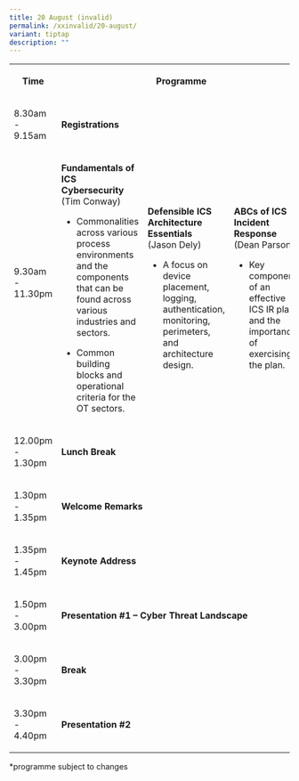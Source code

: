 ```yaml
---
title: 20 August (invalid)
permalink: /xxinvalid/20-august/
variant: tiptap
description: ""
---
```

<table>
<tbody>
<tr>
<th rowspan="1" colspan="1">
<p>Time</p>
</th>
<th rowspan="1" colspan="3">
<p>Programme</p>
</th>
</tr>
<tr>
<td rowspan="1" colspan="1">
<p>8.30am - 9.15am‎</p>
</td>
<td rowspan="1" colspan="3">
<p><strong>Registrations</strong>
</p>
</td>
</tr>
<tr>
<td rowspan="1" colspan="1">
<p>9.30am - 11.30pm ‎ ‎ ‎ ‎</p>
</td>
<td rowspan="1" colspan="1">
<p><strong>Fundamentals of ICS Cybersecurity </strong>
<br>(Tim Conway)
<br>
</p>
<ul data-tight="true" class="tight">
<li>
<p>Commonalities across various process environments and the components that
can be found across various industries and sectors.</p>
</li>
<li>
<p>Common building blocks and operational criteria for the OT sectors.</p>
</li>
</ul>
</td>
<td rowspan="1" colspan="1">
<p><strong>Defensible ICS Architecture Essentials </strong>
<br>(Jason Dely)
<br>
</p>
<ul data-tight="true" class="tight">
<li>
<p>A focus on device placement, logging, authentication, monitoring, perimeters,
and architecture design.</p>
</li>
</ul>
</td>
<td rowspan="1" colspan="1">
<p><strong>ABCs of ICS Incident Response </strong>
<br>(Dean Parsons)
<br>
</p>
<ul data-tight="true" class="tight">
<li>
<p>Key components of an effective ICS IR plan and the importance of exercising
the plan.</p>
</li>
</ul>
</td>
</tr>
<tr>
<td rowspan="1" colspan="1">
<p>12.00pm - 1.30pm</p>
</td>
<td rowspan="1" colspan="2">
<p><strong>Lunch Break</strong>
</p>
</td>
<td rowspan="1" colspan="1">
<p></p>
</td>
</tr>
<tr>
<td rowspan="1" colspan="1">
<p>1.30pm - 1.35pm</p>
</td>
<td rowspan="1" colspan="3">
<p><strong>Welcome Remarks</strong>
</p>
</td>
</tr>
<tr>
<td rowspan="1" colspan="1">
<p>1.35pm - 1.45pm</p>
</td>
<td rowspan="1" colspan="3">
<p><strong>Keynote Address</strong>
</p>
</td>
</tr>
<tr>
<td rowspan="1" colspan="1">
<p>1.50pm - 3.00pm</p>
</td>
<td rowspan="1" colspan="3">
<p><strong>Presentation #1 – Cyber Threat Landscape</strong>
</p>
</td>
</tr>
<tr>
<td rowspan="1" colspan="1">
<p>3.00pm - 3.30pm</p>
</td>
<td rowspan="1" colspan="3">
<p><strong>Break</strong>
</p>
</td>
</tr>
<tr>
<td rowspan="1" colspan="1">
<p>3.30pm - 4.40pm</p>
</td>
<td rowspan="1" colspan="1">
<p><strong>Presentation #2</strong>
</p>
</td>
<td rowspan="1" colspan="1">
<p></p>
</td>
<td rowspan="1" colspan="1">
<p></p>
</td>
</tr>
</tbody>
</table>
<p>*programme subject to changes</p>